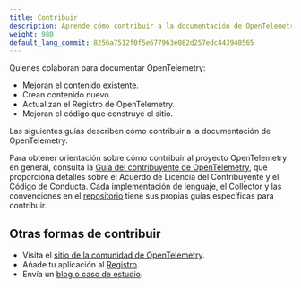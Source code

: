 ```yaml
---
title: Contribuir
description: Aprende cómo contribuir a la documentación de OpenTelemetry.
weight: 980
default_lang_commit: 8256a7512f0f5e677963e082d257edc443940565
---
```


Quienes colaboran para documentar OpenTelemetry:

- Mejoran el contenido existente.
- Crean contenido nuevo.
- Actualizan el Registro de OpenTelemetry.
- Mejoran el código que construye el sitio.

Las siguientes guías describen cómo contribuir a la documentación de
OpenTelemetry.

Para obtener orientación sobre cómo contribuir al proyecto OpenTelemetry en
general, consulta la
[Guía del contribuyente de OpenTelemetry](https://github.com/open-telemetry/community/blob/main/guides/contributor/README.md),
que proporciona detalles sobre el Acuerdo de Licencia del Contribuyente y el
Código de Conducta. Cada implementación de lenguaje, el Collector y las
convenciones en el [repositorio](https://github.com/open-telemetry/) tiene sus
propias guías específicas para contribuir.

## Otras formas de contribuir

- Visita el [sitio de la comunidad de OpenTelemetry](/community/).
- Añade tu aplicación al [Registro](/ecosystem).
- Envía un [blog o caso de estudio](/docs/contributing/blog/).
